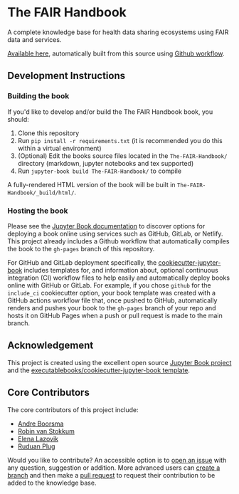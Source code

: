# The FAIR Handbook

A complete knowledge base for health data sharing ecosystems using FAIR data and services.

[Available here](https://dualslash.github.io/The-FAIR-Handbook/), automatically built from this source using [Github workflow](https://docs.github.com/en/actions/learn-github-actions/understanding-github-actions).

## Development Instructions

### Building the book

If you'd like to develop and/or build the The FAIR Handbook book, you should:

1. Clone this repository
2. Run `pip install -r requirements.txt` (it is recommended you do this within a virtual environment)
3. (Optional) Edit the books source files located in the `The-FAIR-Handbook/` directory (markdown, jupyter notebooks and tex supported)
4. Run `jupyter-book build The-FAIR-Handbook/` to compile

A fully-rendered HTML version of the book will be built in `The-FAIR-Handbook/_build/html/`.

### Hosting the book

Please see the [Jupyter Book documentation](https://jupyterbook.org/publish/web.html) to discover options for deploying a book online using services such as GitHub, GitLab, or Netlify. This project already includes a Github workflow that automatically compiles the book to the `gh-pages` branch of this repository.

For GitHub and GitLab deployment specifically, the [cookiecutter-jupyter-book](https://github.com/executablebooks/cookiecutter-jupyter-book) includes templates for, and information about, optional continuous integration (CI) workflow files to help easily and automatically deploy books online with GitHub or GitLab. For example, if you chose `github` for the `include_ci` cookiecutter option, your book template was created with a GitHub actions workflow file that, once pushed to GitHub, automatically renders and pushes your book to the `gh-pages` branch of your repo and hosts it on GitHub Pages when a push or pull request is made to the main branch.


## Acknowledgement

This project is created using the excellent open source [Jupyter Book project](https://jupyterbook.org/) and the [executablebooks/cookiecutter-jupyter-book template](https://github.com/executablebooks/cookiecutter-jupyter-book).

## Core Contributors

The core contributors of this project include:
- [Andre Boorsma](https://github.com/aboorsma)
- [Robin van Stokkum](https://github.com/stokkumrmv)
- [Elena Lazovik](https://github.com/elenalazovik)
- [Ruduan Plug](https://github.com/dualslash)

Would you like to contribute? An accessible option is to [open an issue](https://github.com/dualslash/The-FAIR-Handbook/issues) with any question, suggestion or addition. More advanced users can [create a branch](https://github.com/dualslash/The-FAIR-Handbook/branches) and then make a [pull request](https://github.com/dualslash/The-FAIR-Handbook/pulls) to request their contribution to be added to the knowledge base.
